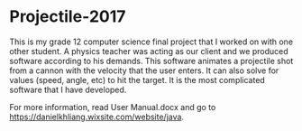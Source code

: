 # Projectile-2017

This is my grade 12 computer science final project that I worked on with one other student. A physics teacher was acting as our client and we produced software according to his demands. This software animates a projectile shot from a cannon with the velocity that the user enters. It can also solve for values (speed, angle, etc) to hit the target. It is the most complicated software that I have developed.

For more information, read User Manual.docx and go to https://danielkhliang.wixsite.com/website/java.